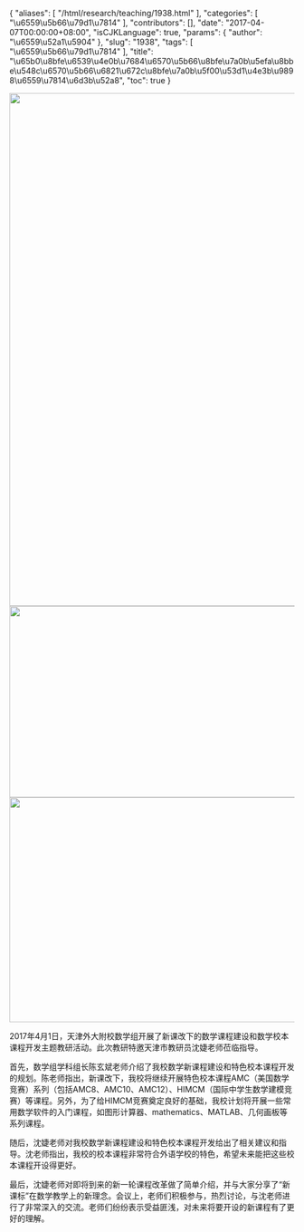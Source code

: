 {
    "aliases": [
        "/html/research/teaching/1938.html"
    ],
    "categories": [
        "\u6559\u5b66\u79d1\u7814"
    ],
    "contributors": [],
    "date": "2017-04-07T00:00:00+08:00",
    "isCJKLanguage": true,
    "params": {
        "author": "\u6559\u52a1\u5904"
    },
    "slug": "1938",
    "tags": [
        "\u6559\u5b66\u79d1\u7814"
    ],
    "title": "\u65b0\u8bfe\u6539\u4e0b\u7684\u6570\u5b66\u8bfe\u7a0b\u5efa\u8bbe\u548c\u6570\u5b66\u6821\u672c\u8bfe\u7a0b\u5f00\u53d1\u4e3b\u9898\u6559\u7814\u6d3b\u52a8",
    "toc": true
}


<img
    src="https://cdn.tfls.online/mirror/full/d52d823e10fecbcff55fb04446583d10421e462f.jpg"
    style="display:block;margin-left:auto;margin-right:auto;"
    decoding="async"
    fetchpriority="auto"
    loading="lazy"
    height="906"
    width="600"
/>
<img
    src="https://cdn.tfls.online/mirror/full/1df8589da06a6303e0c9f40419e75a974e040624.jpg"
    style="display:block;margin-left:auto;margin-right:auto;"
    decoding="async"
    fetchpriority="auto"
    loading="lazy"
    height="338"
    width="600"
/>
<img
    src="https://cdn.tfls.online/mirror/full/49324dcfeb710e681177787cb12577e96671e698.jpg"
    style="display:block;margin-left:auto;margin-right:auto;"
    decoding="async"
    fetchpriority="auto"
    loading="lazy"
    height="397"
    width="600"
/>




 




2017年4月1日，天津外大附校数学组开展了新课改下的数学课程建设和数学校本课程开发主题教研活动。此次教研特邀天津市教研员沈婕老师莅临指导。




首先，数学组学科组长陈玄斌老师介绍了我校数学新课程建设和特色校本课程开发的规划。陈老师指出，新课改下，我校将继续开展特色校本课程AMC（美国数学竞赛）系列（包括AMC8、AMC10、AMC12）、HIMCM（国际中学生数学建模竞赛）等课程。另外，为了给HIMCM竞赛奠定良好的基础，我校计划将开展一些常用数学软件的入门课程，如图形计算器、mathematics、MATLAB、几何画板等系列课程。




随后，沈婕老师对我校数学新课程建设和特色校本课程开发给出了相关建议和指导。沈老师指出，我校的校本课程非常符合外语学校的特色，希望未来能把这些校本课程开设得更好。




最后，沈婕老师对即将到来的新一轮课程改革做了简单介绍，并与大家分享了“新课标”在数学教学上的新理念。会议上，老师们积极参与，热烈讨论，与沈老师进行了非常深入的交流。老师们纷纷表示受益匪浅，对未来将要开设的新课程有了更好的理解。








  

       

  





       


